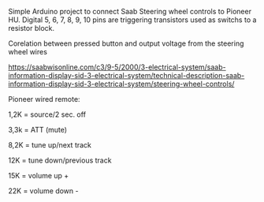 Simple Arduino project to connect Saab Steering wheel controls to Pioneer HU.
Digital 5, 6, 7, 8, 9, 10 pins are triggering transistors used as switchs to a resistor block.


Corelation between pressed button and output voltage from the steering wheel wires

https://saabwisonline.com/c3/9-5/2000/3-electrical-system/saab-information-display-sid-3-electrical-system/technical-description-saab-information-display-sid-3-electrical-system/steering-wheel-controls/

Pioneer wired remote:

1,2K = source/2 sec. off

3,3k = ATT (mute)

8,2K = tune up/next track

12K = tune down/previous track

15K = volume up +

22K = volume down -
